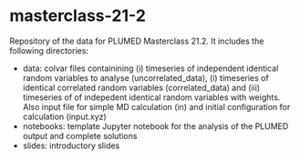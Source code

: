 # masterclass-21-2

Repository of the data for PLUMED Masterclass 21.2. It includes the following directories:

* data: colvar files containining (i) timeseries of independent identical random variables to analyse (uncorrelated_data), (i) timeseries of identical correlated random variables (correlated_data) and (iii) timeseries of of indepedent identical random variables with weights.  Also input file for simple MD calculation (in) and initial configuration for calculation (input.xyz)
* notebooks: template Jupyter notebook for the analysis of the PLUMED output and complete solutions
* slides: introductory slides
